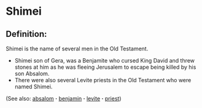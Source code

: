 # Shimei #

## Definition: ##

Shimei is the name of several men in the Old Testament.

* Shimei son of Gera, was a Benjamite who cursed King David and threw stones at him as he was fleeing Jerusalem to escape being killed by his son Absalom.
* There were also several Levite priests in the Old Testament who were named Shimei.

(See also: [absalom](../other/absalom.md) **·** [benjamin](../other/benjamin.md) **·** [levite](../other/levite.md) **·** [priest](../kt/priest.md))


